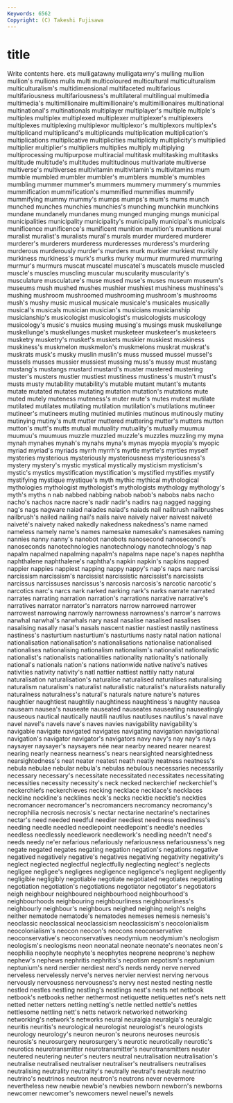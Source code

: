 ```yaml
---
Keywords: 6562 
Copyright: (C) Takeshi Fujisawa
---
```


# title

Write contents here.
ets mulligatawny mulligatawny's mulling
mullion mullion's mullions mulls multi multicoloured multicultural multiculturalism multiculturalism's multidimensional
multifaceted multifarious multifariousness multifariousness's multilateral multilingual multimedia multimedia's multimillionaire multimillionaire's
multimillionaires multinational multinational's multinationals multiplayer multiplayer's multiple multiple's multiples multiplex
multiplexed multiplexer multiplexer's multiplexers multiplexes multiplexing multiplexor multiplexor's multiplexors multiplex's
multiplicand multiplicand's multiplicands multiplication multiplication's multiplications multiplicative multiplicities multiplicity multiplicity's
multiplied multiplier multiplier's multipliers multiplies multiply multiplying multiprocessing multipurpose multiracial
multitask multitasking multitasks multitude multitude's multitudes multitudinous multivariate multiverse multiverse's
multiverses multivitamin multivitamin's multivitamins mum mumble mumbled mumbler mumbler's mumblers
mumble's mumbles mumbling mummer mummer's mummers mummery mummery's mummies mummification
mummification's mummified mummifies mummify mummifying mummy mummy's mumps mumps's mum's
mums munch munched munches munchies munchies's munching munchkin munchkins mundane
mundanely mundanes mung munged munging mungs municipal municipalities municipality municipality's
municipally municipal's municipals munificence munificence's munificent munition munition's munitions mural
muralist muralist's muralists mural's murals murder murdered murderer murderer's murderers
murderess murderesses murderess's murdering murderous murderously murder's murders murk murkier
murkiest murkily murkiness murkiness's murk's murks murky murmur murmured murmuring
murmur's murmurs muscat muscatel muscatel's muscatels muscle muscled muscle's muscles
muscling muscular muscularity muscularity's musculature musculature's muse mused muse's muses
museum museum's museums mush mushed mushes mushier mushiest mushiness mushiness's
mushing mushroom mushroomed mushrooming mushroom's mushrooms mush's mushy music musical
musicale musicale's musicales musically musical's musicals musician musician's musicians musicianship
musicianship's musicologist musicologist's musicologists musicology musicology's music's musics musing musing's
musings musk muskellunge muskellunge's muskellunges musket musketeer musketeer's musketeers musketry
musketry's musket's muskets muskier muskiest muskiness muskiness's muskmelon muskmelon's muskmelons
muskrat muskrat's muskrats musk's musky muslin muslin's muss mussed mussel
mussel's mussels musses mussier mussiest mussing muss's mussy must mustang
mustang's mustangs mustard mustard's muster mustered mustering muster's musters mustier
mustiest mustiness mustiness's mustn't must's musts musty mutability mutability's mutable
mutant mutant's mutants mutate mutated mutates mutating mutation mutation's mutations
mute muted mutely muteness muteness's muter mute's mutes mutest mutilate
mutilated mutilates mutilating mutilation mutilation's mutilations mutineer mutineer's mutineers muting
mutinied mutinies mutinous mutinously mutiny mutinying mutiny's mutt mutter muttered
muttering mutter's mutters mutton mutton's mutt's mutts mutual mutuality mutuality's
mutually muumuu muumuu's muumuus muzzle muzzled muzzle's muzzles muzzling my
myna mynah mynahes mynah's mynahs myna's mynas myopia myopia's myopic
myriad myriad's myriads myrrh myrrh's myrtle myrtle's myrtles myself mysteries
mysterious mysteriously mysteriousness mysteriousness's mystery mystery's mystic mystical mystically mysticism
mysticism's mystic's mystics mystification mystification's mystified mystifies mystify mystifying mystique
mystique's myth mythic mythical mythological mythologies mythologist mythologist's mythologists mythology
mythology's myth's myths n nab nabbed nabbing nabob nabob's nabobs
nabs nacho nacho's nachos nacre nacre's nadir nadir's nadirs nag
nagged nagging nag's nags nagware naiad naiades naiad's naiads nail
nailbrush nailbrushes nailbrush's nailed nailing nail's nails naive naively naiver
naivest naiveté naiveté's naivety naked nakedly nakedness nakedness's name named
nameless namely name's names namesake namesake's namesakes naming nannies nanny
nanny's nanobot nanobots nanosecond nanosecond's nanoseconds nanotechnologies nanotechnology nanotechnology's nap
napalm napalmed napalming napalm's napalms nape nape's napes naphtha naphthalene
naphthalene's naphtha's napkin napkin's napkins napped nappier nappies nappiest napping
nappy nappy's nap's naps narc narcissi narcissism narcissism's narcissist narcissistic
narcissist's narcissists narcissus narcissuses narcissus's narcosis narcosis's narcotic narcotic's narcotics
narc's narcs nark narked narking nark's narks narrate narrated narrates
narrating narration narration's narrations narrative narrative's narratives narrator narrator's narrators
narrow narrowed narrower narrowest narrowing narrowly narrowness narrowness's narrow's narrows
narwhal narwhal's narwhals nary nasal nasalise nasalised nasalises nasalising nasally
nasal's nasals nascent nastier nastiest nastily nastiness nastiness's nasturtium nasturtium's
nasturtiums nasty natal nation national nationalisation nationalisation's nationalisations nationalise nationalised
nationalises nationalising nationalism nationalism's nationalist nationalistic nationalist's nationalists nationalities nationality
nationality's nationally national's nationals nation's nations nationwide native native's natives
nativities nativity nativity's natl nattier nattiest nattily natty natural naturalisation
naturalisation's naturalise naturalised naturalises naturalising naturalism naturalism's naturalist naturalistic naturalist's
naturalists naturally naturalness naturalness's natural's naturals nature nature's natures naughtier
naughtiest naughtily naughtiness naughtiness's naughty nausea nauseam nausea's nauseate nauseated
nauseates nauseating nauseatingly nauseous nautical nautically nautili nautilus nautiluses nautilus's
naval nave navel navel's navels nave's naves navies navigability navigability's
navigable navigate navigated navigates navigating navigation navigational navigation's navigator navigator's
navigators navy navy's nay nay's nays naysayer naysayer's naysayers née
near nearby neared nearer nearest nearing nearly nearness nearness's nears
nearsighted nearsightedness nearsightedness's neat neater neatest neath neatly neatness neatness's
nebula nebulae nebular nebula's nebulas nebulous necessaries necessarily necessary necessary's
necessitate necessitated necessitates necessitating necessities necessity necessity's neck necked neckerchief
neckerchief's neckerchiefs neckerchieves necking necklace necklace's necklaces neckline neckline's necklines
neck's necks necktie necktie's neckties necromancer necromancer's necromancers necromancy necromancy's
necrophilia necrosis necrosis's nectar nectarine nectarine's nectarines nectar's need needed
needful needier neediest neediness neediness's needing needle needled needlepoint needlepoint's
needle's needles needless needlessly needlework needlework's needling needn't need's needs
needy ne'er nefarious nefariously nefariousness nefariousness's neg negate negated negates
negating negation negation's negations negative negatived negatively negative's negatives negativing
negativity negativity's neglect neglected neglectful neglectfully neglecting neglect's neglects negligee
negligee's negligees negligence negligence's negligent negligently negligible negligibly negotiable negotiate
negotiated negotiates negotiating negotiation negotiation's negotiations negotiator negotiator's negotiators neigh
neighbour neighboured neighbourhood neighbourhood's neighbourhoods neighbouring neighbourliness neighbourliness's neighbourly neighbour's
neighbours neighed neighing neigh's neighs neither nematode nematode's nematodes nemeses
nemesis nemesis's neoclassic neoclassical neoclassicism neoclassicism's neocolonialism neocolonialism's neocon neocon's
neocons neoconservative neoconservative's neoconservatives neodymium neodymium's neologism neologism's neologisms neon
neonatal neonate neonate's neonates neon's neophilia neophyte neophyte's neophytes neoprene
neoprene's nephew nephew's nephews nephritis nephritis's nepotism nepotism's neptunium neptunium's
nerd nerdier nerdiest nerd's nerds nerdy nerve nerved nerveless nervelessly
nerve's nerves nervier nerviest nerving nervous nervously nervousness nervousness's nervy
nest nested nesting nestle nestled nestles nestling nestling's nestlings nest's
nests net netbook netbook's netbooks nether nethermost netiquette netiquettes net's
nets nett netted netter netters netting netting's nettle nettled nettle's
nettles nettlesome nettling nett's netts network networked networking networking's network's
networks neural neuralgia neuralgia's neuralgic neuritis neuritis's neurological neurologist neurologist's
neurologists neurology neurology's neuron neuron's neurons neuroses neurosis neurosis's neurosurgery
neurosurgery's neurotic neurotically neurotic's neurotics neurotransmitter neurotransmitter's neurotransmitters neuter neutered
neutering neuter's neuters neutral neutralisation neutralisation's neutralise neutralised neutraliser neutraliser's
neutralisers neutralises neutralising neutrality neutrality's neutrally neutral's neutrals neutrino neutrino's
neutrinos neutron neutron's neutrons never nevermore nevertheless new newbie newbie's
newbies newborn newborn's newborns newcomer newcomer's newcomers newel newel's newels
